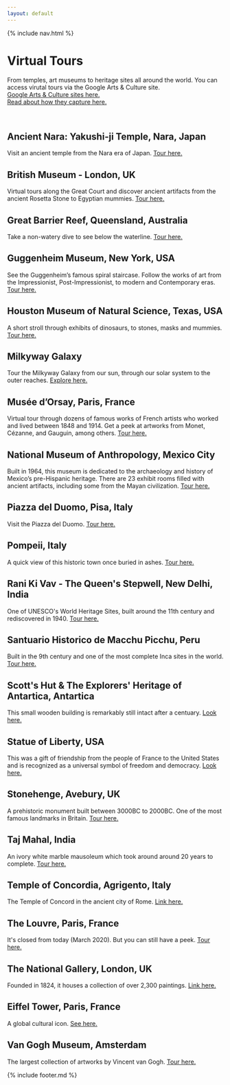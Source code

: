 ```yaml
---
layout: default
---
```


{% include nav.html %}

# Virtual Tours
From temples, art museums to heritage sites all around the world. You can access virutal tours via the Google Arts & Culture site.
<br>[Google Arts & Culture sites here.](https://artsandculture.google.com/search/streetview?hl=en)
<br>[Read about how they capture here.](https://artsandculture.google.com/project/openheritage)


<br>

## Ancient Nara: Yakushi-ji Temple, Nara, Japan
Visit an ancient temple from the Nara era of Japan. [Tour here.](https://artsandculture.google.com/streetview/ancient-nara-yakushi-ji-temple/MgGege7HM9Ja8w?hl=en&sv_lng=135.7844693898109&sv_lat=34.66823987034128&sv_h=115.59&sv_p=17.36&sv_pid=fk3GiyGT4LtRsiwlVZ89sg&sv_z=1)

## British Museum - London, UK
Virtual tours along the Great Court and discover ancient artifacts from the ancient Rosetta Stone to Egyptian mummies. [Tour here.](https://britishmuseum.withgoogle.com)

## Great Barrier Reef, Queensland, Australia
Take a non-watery dive to see below the waterline. [Tour here.](https://artsandculture.google.com/streetview/great-barrier-reef/zgGFG_Mu3kqWEw?hl=en&sv_lng=152.7169205864063&sv_lat=-24.11509362375578&sv_h=206&sv_p=14&sv_pid=CAoSLEFGMVFpcE15cXoxTFBOdWVkeEVLakVad2VqQU4zTHl6bGpWZjc4QV9SY1Fw&sv_z=1)

## Guggenheim Museum, New York, USA
See the Guggenheim’s famous spiral staircase. Follow the works of art from the Impressionist, Post-Impressionist, to modern and Contemporary eras. [Tour here.](https://artsandculture.google.com/streetview/solomon-r-guggenheim-museum-interior-streetview/jAHfbv3JGM2KaQ?hl=en&sv_lng=-73.95902634325634&sv_lat=40.78285751667664&sv_h=30.75703204567916&sv_p=0.06928383072430222&sv_pid=MfnUmHRyOSzMtY3vtYU05g&sv_z=0.9645743015259163)

## Houston Museum of Natural Science, Texas, USA
A short stroll through exhibits of dinosaurs, to stones, masks and mummies. [Tour here.](https://artsandculture.google.com/streetview/houston-museum-of-natural-science/_wFlHDt_qUqYXQ?hl=en)

## Milkyway Galaxy
Tour the Milkyway Galaxy from our sun, through our solar system to the outer reaches. [Explore here.](http://stars.chromeexperiments.com)

## Musée d’Orsay, Paris, France
Virtual tour through dozens of famous works of French artists who worked and lived between 1848 and 1914. Get a peek at artworks from Monet, Cézanne, and Gauguin, among others. [Tour here.](https://artsandculture.google.com/partner/musee-dorsay-paris?hl=en)

## National Museum of Anthropology, Mexico City
Built in 1964, this museum is dedicated to the archaeology and history of Mexico’s pre-Hispanic heritage. There are 23 exhibit rooms filled with ancient artifacts, including some from the Mayan civilization. [Tour here.](https://artsandculture.google.com/asset/the-national-museum-of-anthropology-mexico-city-ziko-van-dijk-wikimedia-commons/bAGSHRdlzSRcdQ?hl=en)

## Piazza del Duomo, Pisa, Italy
Visit the Piazza del Duomo. [Tour here.](https://artsandculture.google.com/streetview/piazza-del-duomo-pisa/dgGHkwqktuUWXw?hl=en&sv_lng=10.39652648588569&sv_lat=43.72235172664062&sv_h=333.12&sv_p=18.010000000000005&sv_pid=q1a-_kVvsz0Q_nznhgPGpQ&sv_z=1)

## Pompeii, Italy
A quick view of this historic town once buried in ashes. [Tour here.](https://artsandculture.google.com/streetview/pompeii/DQHczKZUoHnwiQ?hl=en)

## Rani Ki Vav - The Queen's Stepwell, New Delhi, India
One of UNESCO's World Heritage Sites, built around the 11th century and rediscovered in 1940. [Tour here.](https://artsandculture.google.com/streetview/rani-ki-vav-the-queen-s-stepwell/SwHoqaQRCBDCdw?hl=en&sv_lng=72.10189973772049&sv_lat=23.85891916904759&sv_h=260.8742499887913&sv_p=1.1420150471925012&sv_pid=mw-E3T4d8nEAAAQfCPVuUQ&sv_z=1)

## Santuario Historico de Macchu Picchu, Peru
Built in the 9th century and one of the most complete Inca sites in the world. [Tour here.](https://artsandculture.google.com/streetview/santuario-historico-de-machu-picchu-casa-de-los-nobles/aQFExMrHgP-cnQ?hl=en&sv_lng=-72.5449748168174&sv_lat=-13.16402863344787&sv_h=31.918588232245124&sv_p=-8.547736183766347&sv_pid=7Teak5G7DlGXB9DTZSjEEQ&sv_z=0.09791375652692436)

## Scott's Hut & The Explorers' Heritage of Antartica, Antartica
This small wooden building is remarkably still intact after a centuary. [Look here.](https://artsandculture.google.com/streetview/scott’s-hut-and-the-explorers’-heritage-of-antarctica/-QHJG7iL5SEooQ?hl=en&sv_lng=166.1677535567861&sv_lat=-77.55300321269533&sv_h=175.89806982309605&sv_p=16.961623703223594&sv_pid=UK5uoZmZ2JZr031JLR_WSQ&sv_z=0.9962276583886238)

## Statue of Liberty, USA
This was a gift of friendship from the people of France to the United States and is recognized as a universal symbol of freedom and democracy. [Look here.](https://artsandculture.google.com/streetview/statue-of-liberty/QwHgbIESI1SWgQ?hl=en)

## Stonehenge, Avebury, UK
A prehistoric monument built between 3000BC to 2000BC. One of the most famous landmarks in Britain. [Tour here.](https://artsandculture.google.com/streetview/stonehenge-avebury/TwED7nyNxm_hxg?hl=en)

## Taj Mahal, India
An ivory white marble mausoleum which took around around 20 years to complete. [Tour here.](https://artsandculture.google.com/streetview/taj-mahal-minar/QgGWJhqo2eegXA?hl=en)

## Temple of Concordia, Agrigento, Italy
The Temple of Concord in the ancient city of Rome. [Link here.](https://artsandculture.google.com/streetview/temple-of-concordia/FQEHXZ1xkwspYA?hl=en&sv_lng=13.59232671223065&sv_lat=37.28955359894309&sv_h=316&sv_p=0&sv_pid=T_39gANTWf4AAAQvO6pp7g&sv_z=1)

## The Louvre, Paris, France
It's closed from today (March 2020). But you can still have a peek. [Tour here.](https://www.louvre.fr/en/visites-en-ligne)

## The National Gallery, London, UK
Founded in 1824, it houses a collection of over 2,300 paintings. [Link here.](https://artsandculture.google.com/partner/the-national-gallery-london?hl=en)

## Eiffel Tower, Paris, France
A global cultural icon. [See here.](https://artsandculture.google.com/streetview/tour-eiffel/sAHt5Gv4YGH84Q?hl=en&sv_lng=2.294697006132574&sv_lat=48.85816565109427&sv_h=140.28322851810307&sv_p=-7.801107594773541&sv_pid=Pe03wIAND2EexK9lTcxm0w&sv_z=1)

## Van Gogh Museum, Amsterdam
The largest collection of artworks by Vincent van Gogh. [Tour here.](https://artsandculture.google.com/partner/van-gogh-museum?hl=en)

{% include footer.md %}
